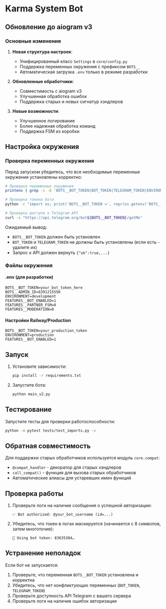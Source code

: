 # Karma System Bot

## Обновление до aiogram v3

### Основные изменения

1. **Новая структура настроек**:
   - Унифицированный класс `Settings` в `core/config.py`
   - Поддержка переменных окружения с префиксом `BOTS__`
   - Автоматическая загрузка `.env` только в режиме разработки

2. **Обновленные обработчики**:
   - Совместимость с aiogram v3
   - Улучшенная обработка ошибок
   - Поддержка старых и новых сигнатур хэндлеров

3. **Новые возможности**:
   - Улучшенное логирование
   - Более надежная обработка команд
   - Поддержка FSM из коробки

## Настройка окружения

### Проверка переменных окружения

Перед запуском убедитесь, что все необходимые переменные окружения установлены корректно:

```bash
# Проверка переменных окружения
printenv | grep -i -E 'BOTS__BOT_TOKEN|BOT_TOKEN|TELEGRAM_TOKEN|ENVIRONMENT'

# Проверка токена бота
python -c "import os; print('BOTS__BOT_TOKEN =', repr(os.getenv('BOTS__BOT_TOKEN')))"

# Проверка доступа к Telegram API
curl -s "https://api.telegram.org/bot${BOTS__BOT_TOKEN}/getMe"
```

Ожидаемый вывод:
- `BOTS__BOT_TOKEN` должен быть установлен
- `BOT_TOKEN` и `TELEGRAM_TOKEN` не должны быть установлены (если есть - удалите их)
- Запрос к API должен вернуть `{"ok":true,...}`

### Файлы окружения

#### .env (для разработки)
```env
BOTS__BOT_TOKEN=your_bot_token_here
BOTS__ADMIN_ID=6391215556
ENVIRONMENT=development
FEATURES__BOT_ENABLED=1
FEATURES__PARTNER_FSM=0
FEATURES__MODERATION=0
```

#### Настройки Railway/Production
```env
BOTS__BOT_TOKEN=your_production_token
ENVIRONMENT=production
FEATURES__BOT_ENABLED=1
```

## Запуск

1. Установите зависимости:
   ```bash
   pip install -r requirements.txt
   ```

2. Запустите бота:
   ```bash
   python main_v2.py
   ```

## Тестирование

Запустите тесты для проверки работоспособности:

```bash
python -m pytest tests/test_imports.py -v
```

## Обратная совместимость

Для поддержки старых обработчиков используется модуль `core.compat`:
- `@compat_handler` - декоратор для старых хэндлеров
- `call_compat()` - функция для вызова старых обработчиков
- Автоматические алиасы для устаревших имен функций

## Проверка работы

1. Проверьте логи на наличие сообщения о успешной авторизации:
   ```
   ✅ Bot authorized: @your_bot_username (id=...)
   ```

2. Убедитесь, что токен в логах маскируется (начинается с 8 символов, затем многоточие):
   ```
   🔑 Using bot token: 83635304…
   ```

## Устранение неполадок

Если бот не запускается:
1. Проверьте, что переменная `BOTS__BOT_TOKEN` установлена и корректна
2. Убедитесь, что нет конфликтующих переменных (`BOT_TOKEN`, `TELEGRAM_TOKEN`)
3. Проверьте доступность API Telegram с вашего сервера
4. Проверьте логи на наличие ошибок авторизации
